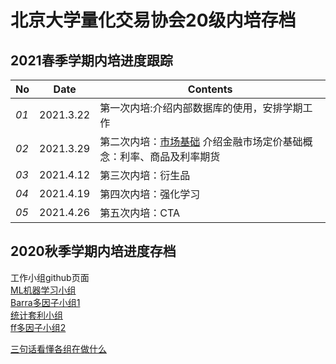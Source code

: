 # 北京大学量化交易协会20级内培存档

## 2021春季学期内培进度跟踪
No | Date | Contents
--- | :---: | ---
 _01_ | 2021.3.22| 第一次内培:介绍内部数据库的使用，安排学期工作
 _02_ | 2021.3.29 | 第二次内培：[市场基础](https://github.com/qta2019/QtaTraining2020/blob/main/%E5%86%85%E5%9F%B9ppt/%E5%B8%82%E5%9C%BA%E5%9F%BA%E7%A1%80.pdf) 介绍金融市场定价基础概念：利率、商品及利率期货
 _03_ |2021.4.12 | 第三次内培：衍生品
 _04_ |2021.4.19 | 第四次内培：强化学习
 _05_ |2021.4.26 | 第五次内培：CTA

## 2020秋季学期内培进度存档
工作小组github页面    
[ML机器学习小组](https://github.com/QTA-ML20/QTAML2020)    
[Barra多因子小组1](https://github.com/eveJiang/Barra_QTA2020)    
[统计套利小组](https://github.com/Harveydentsun/2020-Statistical-Arbitrage)    
[ff多因子小组2](https://github.com/jiangxunmu/multiFactor2_Barra)    
    
[三句话看懂各组在做什么](https://docs.qq.com/doc/DQ2VWRlllaFNTUXha)




